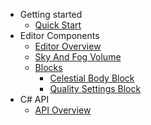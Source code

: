 - Getting started
    - [Quick Start](quickstart/quickstart.md)
- Editor Components
    - [Editor Overview](editor/overview.md)
    - [Sky And Fog Volume](editor/volume.md)
    - [Blocks](editor/blocks/blocks.md)
        - [Celestial Body Block](editor/blocks/celestial_body_block.md)
        - [Quality Settings Block](editor/blocks/quality_settings_block.md)
- C# API
    - [API Overview](api/overview.md)